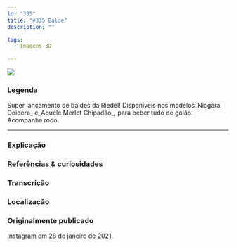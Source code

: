 ```yaml
---
id: "335"
title: "#335 Balde"
description: ""

tags:
  - Imagens 3D

---
```


![](https://bebiodicionario-com.s3.amazonaws.com/media/posts/202101/143532168_168583274720679_7623444794092968026_n_17928361669469550.jpg)


### Legenda

Super lançamento de baldes da Riedel! Disponíveis nos modelos\_Niagara Doidera\_ e\_Aquele Merlot Chipadão\_, para beber tudo de golão. Acompanha rodo.


---

### Explicação



### Referências & curiosidades


### Transcrição

### Localização


### Originalmente publicado

[Instagram](https://www.instagram.com/bebiodicionario/) em 28 de janeiro de 2021.
